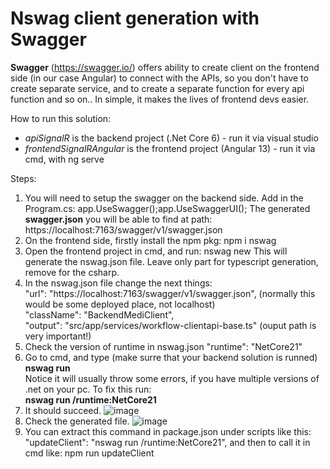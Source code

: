 # Nswag client generation with Swagger

**Swagger** (https://swagger.io/) offers ability to create client on the frontend side (in our case Angular) to connect with the APIs, so you don't have to create separate service, and to create a separate function for every api function and so on.. In simple, it makes the lives of frontend devs easier. 

How to run this solution:
- *apiSignalR* is the backend project (.Net Core 6) - run it via visual studio
- *frontendSignalRAngular* is the frontend project (Angular 13) - run it via cmd, with ng serve

Steps:
1. You will need to setup the swagger on the backend side. Add in the Program.cs: app.UseSwagger();app.UseSwaggerUI();
The generated **swagger.json** you will be able to find at path: https://localhost:7163/swagger/v1/swagger.json
2. On the frontend side, firstly install the npm pkg: npm i nswag
3. Open the frontend project in cmd, and run: nswag new 
This will generate the nswag.json file. Leave only part for typescript generation, remove for the csharp.
4. In the nswag.json file change the next things:  
"url": "https://localhost:7163/swagger/v1/swagger.json", (normally this would be some deployed place, not localhost)  
"className": "BackendMediClient",   
"output": "src/app/services/workflow-clientapi-base.ts" (ouput path is very important!)
5. Check the version of runtime in nswag.json   "runtime": "NetCore21"
6. Go to cmd, and type (make surre that your backend solution is runned) **nswag run**  
Notice it will usually throw some errors, if you have multiple versions of .net on your pc. To fix this run:  
**nswag run /runtime:NetCore21**
7. It should succeed. ![image](https://user-images.githubusercontent.com/37112852/205678381-a12e1115-6c6e-472a-98b6-0d6ab3474517.png)
8. Check the generated file. ![image](https://user-images.githubusercontent.com/37112852/205679054-efa7d371-1d58-4b29-89e1-ef6cbd74d358.png)
9. You can extract this command in package.json under scripts like this:  
"updateClient": "nswag run /runtime:NetCore21",   and then to call it in cmd like: npm run updateClient




